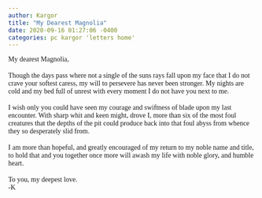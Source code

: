 ```yaml
---
author: Kargor
title: "My Dearest Magnolia"
date: 2020-09-16 01:27:06 -0400
categories: pc kargor 'letters home'
---
```


<link href="https://fonts.googleapis.com/css2?family=Beth+Ellen&display=swap" rel="stylesheet"> 

<div style="font-family: 'Beth Ellen', cursive;">
My dearest Magnolia,
</div><br/>


<div style="font-family: 'Beth Ellen', cursive;">
  Though the days pass where not a single of the suns rays fall upon my face that I do not crave your softest caress, my will to persevere has never been stronger. My nights are cold and my bed full of unrest with every moment I do not have you next to me.
</div><br/>


<div style="font-family: 'Beth Ellen', cursive;">
  I wish only you could have seen my courage and swiftness of blade upon my last encounter. With sharp whit and keen might, drove I, more than six of the most foul creatures that the depths of the pit could produce back into that foul abyss from whence they so desperately slid from.
</div><br/>


<div style="font-family: 'Beth Ellen', cursive;">
  I am more than hopeful, and greatly encouraged of my return to my noble name and title, to hold that and you together once more will awash my life with noble glory, and humble heart.
</div><br/>


<div style="font-family: 'Beth Ellen', cursive;">
  To you, my deepest love.
</div>

<div style="font-family: 'Beth Ellen', cursive;">
  -K
</div>
